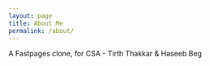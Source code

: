 ```yaml
---
layout: page
title: About Me
permalink: /about/
---
```


A Fastpages clone, for CSA - Tirth Thakkar & Haseeb Beg


